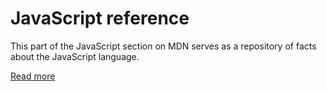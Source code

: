 # JavaScript reference

This part of the JavaScript section on MDN serves as a repository of facts about the JavaScript language.

[Read more](https://developer.mozilla.org/en-US/docs/Web/JavaScript/Reference)

